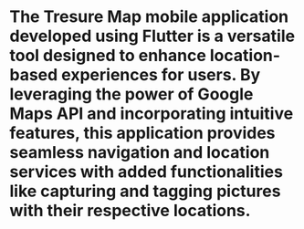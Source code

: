 # The Tresure Map mobile application developed using Flutter is a versatile tool designed to enhance location-based experiences for users. By leveraging the power of Google Maps API and incorporating intuitive features, this application provides seamless navigation and location services with added functionalities like capturing and tagging pictures with their respective locations.
